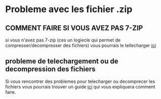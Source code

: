 # Probleme avec les fichier .zip

## COMMENT FAIRE SI VOUS AVEZ PAS 7-ZIP
si vous n'avez pas 7-zip (ces un logiecle qui permet de compresser/decompresser des fichiers) vous pourrais le tellecharger [ici](https://www.7-zip.fr/)

## probleme de telechargement ou de decompression des fichiers 
Si vous rencontrer des problemes pour telecharger ou decomprecer les fichiers vous pourrais trouver un guide [ici](https://www.malekal.com/7zip-compresser-decompresser-fichiers-zip-rar-7z-iso/) qui vous expliquera comment faire.
